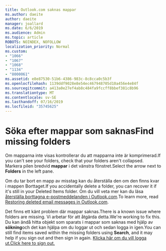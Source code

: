 ```yaml
---
title: Outlook.com saknas mappar
ms.author: daeite
author: daeite
manager: joallard
ms.date: 6/6/2019
ms.audience: Admin
ms.topic: article
ROBOTS: NOINDEX, NOFOLLOW
localization_priority: Normal
ms.custom:
- "1066"
- "1067"
- "1068"
- "1134"
- "8000061"
ms.assetid: e8e87530-51b6-4386-983c-8c8cca0c5b3f
ms.openlocfilehash: 1139ddf9028e8e54ec467948705d10a456e4e84f
ms.sourcegitcommit: a413a0e27ef4ab8c484fa9fccff8bbef381c8b96
ms.translationtype: MT
ms.contentlocale: sv-SE
ms.lasthandoff: 07/16/2019
ms.locfileid: "35745625"
---
```

# <a name="find-missing-folders"></a><span data-ttu-id="3669f-102">Söka efter mappar som saknas</span><span class="sxs-lookup"><span data-stu-id="3669f-102">Find missing folders</span></span>

<span data-ttu-id="3669f-103">Om mapparna inte visas kontrollerar du att mapparna inte är komprimerad.</span><span class="sxs-lookup"><span data-stu-id="3669f-103">If you can't see your folders, check that your folders aren't collapsed.</span></span> <span data-ttu-id="3669f-104">Markera pilen bredvid **mappar** i det vänstra fönstret.</span><span class="sxs-lookup"><span data-stu-id="3669f-104">Select the arrow next to **Folders** in the left pane.</span></span>
  
<span data-ttu-id="3669f-105">Om du tar bort en mapp av misstag kan du återställa den om den finns kvar i mappen Borttaget.</span><span class="sxs-lookup"><span data-stu-id="3669f-105">If you accidentally delete a folder, you can recover it if it's still in your Deleted Items folder.</span></span> <span data-ttu-id="3669f-106">Om du vill veta mer kan du läsa [återställa borttagna e-postmeddelanden i Outlook.com](https://support.office.com/article/cf06ab1b-ae0b-418c-a4d9-4e895f83ed50?wt.mc_id=Office_Outlook_com_Alchemy).</span><span class="sxs-lookup"><span data-stu-id="3669f-106">To learn more, read [Restoring deleted email messages in Outlook.com](https://support.office.com/article/cf06ab1b-ae0b-418c-a4d9-4e895f83ed50?wt.mc_id=Office_Outlook_com_Alchemy).</span></span>
  
<span data-ttu-id="3669f-107">Det finns ett känt problem där mappar saknas.</span><span class="sxs-lookup"><span data-stu-id="3669f-107">There is a known issue where folders are missing.</span></span> <span data-ttu-id="3669f-108">Vi arbetar för att åtgärda detta.</span><span class="sxs-lookup"><span data-stu-id="3669f-108">We're working to fix this.</span></span> <span data-ttu-id="3669f-109">Du kan ändå hitta objekt som sparats i mappar som saknas med hjälp av **sökning**och det kan hjälpa om du loggar ut och sedan logga in igen.</span><span class="sxs-lookup"><span data-stu-id="3669f-109">You can still find items saved within the missing folders using **Search**, and it may help if you sign out and then sign in again.</span></span> [<span data-ttu-id="3669f-110">Klicka här om du vill logga ut.</span><span class="sxs-lookup"><span data-stu-id="3669f-110">Click here to sign out.</span></span>](https://login.live.com/logout.srf)
